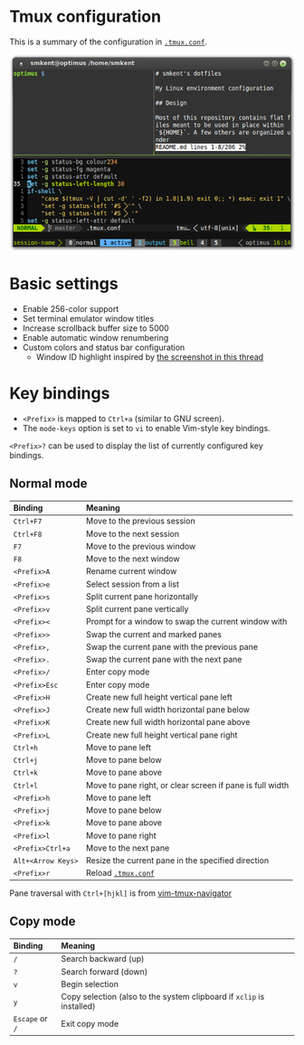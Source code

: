 # Tmux configuration

This is a summary of the configuration in [`.tmux.conf`](/.tmux.conf).

![tmux screenshot](/.dotfiles/img/screenshot-tmux.png)

# Basic settings

* Enable 256-color support
* Set terminal emulator window titles
* Increase scrollback buffer size to 5000
* Enable automatic window renumbering
* Custom colors and status bar configuration
  * Window ID highlight inspired by [the screenshot in this
    thread](http://crunchbang.org/forums/viewtopic.php?id=20504)

# Key bindings

* `<Prefix>` is mapped to `Ctrl+a` (similar to GNU screen).
* The `mode-keys` option is set to `vi` to enable Vim-style key bindings.

`<Prefix>?` can be used to display the list of currently configured
key bindings.

## Normal mode

| Binding | Meaning |
| :-- | :-- |
| `Ctrl+F7` | Move to the previous session |
| `Ctrl+F8` | Move to the next session |
| `F7` | Move to the previous window |
| `F8` | Move to the next window |
| `<Prefix>A` | Rename current window |
| `<Prefix>e` | Select session from a list |
| `<Prefix>s` | Split current pane horizontally |
| `<Prefix>v` | Split current pane vertically |
| `<Prefix><` | Prompt for a window to swap the current window with |
| `<Prefix>>` | Swap the current and marked panes |
| `<Prefix>,` | Swap the current pane with the previous pane |
| `<Prefix>.` | Swap the current pane with the next pane |
| `<Prefix>/` | Enter copy mode |
| `<Prefix>Esc` | Enter copy mode |
| `<Prefix>H` | Create new full height vertical pane left |
| `<Prefix>J` | Create new full width horizontal pane below |
| `<Prefix>K` | Create new full width horizontal pane above |
| `<Prefix>L` | Create new full height vertical pane right |
| `Ctrl+h` | Move to pane left |
| `Ctrl+j` | Move to pane below |
| `Ctrl+k` | Move to pane above |
| `Ctrl+l` | Move to pane right, or clear screen if pane is full width |
| `<Prefix>h` | Move to pane left |
| `<Prefix>j` | Move to pane below |
| `<Prefix>k` | Move to pane above |
| `<Prefix>l` | Move to pane right |
| `<Prefix>Ctrl+a` | Move to the next pane |
| `Alt+<Arrow Keys>` | Resize the current pane in the specified direction |
| `<Prefix>r` | Reload [`.tmux.conf`](/.tmux.conf) |

Pane traversal with `Ctrl+[hjkl]` is from
[vim-tmux-navigator](https://github.com/christoomey/vim-tmux-navigator)

## Copy mode

| Binding | Meaning |
| :-- | :-- |
| `/` | Search backward (up) |
| `?` | Search forward (down) |
| `v` | Begin selection |
| `y` | Copy selection (also to the system clipboard if `xclip` is installed) |
| `Escape` or `/` | Exit copy mode |
